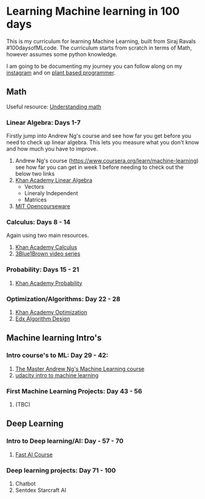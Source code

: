 # Learning Machine learning in 100 days
This is my curriculum for learning Machine Learning, built from Siraj Ravals #100daysofMLcode. The curriculum starts from scratch in terms of Math, however assumes some python knowledge.

I am going to be documenting my journey you can follow along on my [instagram](https://www.instagram.com/pinos/) and on [plant based programmer](http://plantbasedprogrammer.com/).


## Math

Useful resource: [Understanding math](http://www.math.utah.edu/~pa/math.html)

### Linear Algebra: Days 1-7 

Firstly jump into Andrew Ng's course and see how far you get before you need to check up linear algebra. This lets you measure what you don't know and how much you have to improve.

1. Andrew Ng's course (https://www.coursera.org/learn/machine-learning) see how far you can get in week 1 before needing to check out the below two links 
2. [Khan Academy Linear Algebra](https://www.khanacademy.org/math/linear-algebra)
    - Vectors 
    - Lineraly Independent
    - Matrices
3. [MIT Opencourseware](https://ocw.mit.edu/courses/mathematics/18-06-linear-algebra-spring-2010/)

### Calculus: Days 8 - 14

Again using two main resources.
1. [Khan Academy Calculus](https://www.khanacademy.org/math/calculus-home/multivariable-calculus)
2. [3Blue1Brown video series](https://www.youtube.com/playlist?list=PLZHQObOWTQDMsr9K-rj53DwVRMYO3t5Yr)

### Probability: Days 15 - 21

1. [Khan Academy Probability](https://www.khanacademy.org/math/probability)

### Optimization/Algorithms: Day 22 - 28

1. [Khan Academy Optimization](https://www.khanacademy.org/math/ap-calculus-ab/ab-diff-analytical-applications-new/ab-5-11/e/optimization)
2. [Edx Algorithm Design](https://www.edx.org/course/algorithm-design-analysis-pennx-sd3x)


## Machine learning Intro's


### Intro course's to ML: Day 29 - 42:

1. [The Master Andrew Ng's Machine Learning course](https://www.coursera.org/learn/machine-learning)
2. [udacity intro to machine learning](https://eu.udacity.com/course/intro-to-machine-learning--ud120)

### First Machine Learning Projects: Day 43 - 56

1. (TBC) 



## Deep Learning

### Intro to Deep learning/AI: Day - 57 - 70

1. [Fast AI Course](http://course.fast.ai/)

### Deep learning projects: Day 71 - 100

1. Chatbot
2. Sentdex Starcraft AI

